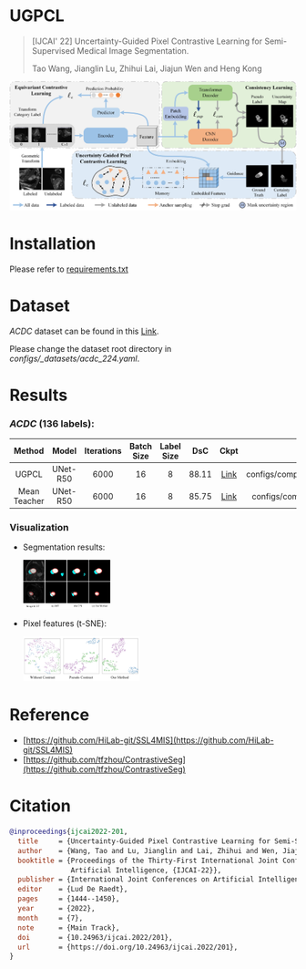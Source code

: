 # UGPCL

> [IJCAI' 22] Uncertainty-Guided Pixel Contrastive Learning for Semi-Supervised Medical Image Segmentation.
> 
> Tao Wang, Jianglin Lu, Zhihui Lai, Jiajun Wen and Heng Kong

![](pics/overview.jpg)

# Installation
Please refer to [requirements.txt](requirements.txt)

# Dataset
*ACDC* dataset can be found in this [Link](https://github.com/HiLab-git/SSL4MIS/tree/master/data/ACDC).

Please change the dataset root directory in _configs/\_datasets/acdc_224.yaml_.

# Results

### *ACDC* (136 labels):

|    Method    |  Model   | Iterations | Batch Size | Label Size |  DsC  |                             Ckpt                             |                     Config File                     |
| :----------: | :------: | :--------: | :--------: | :--------: | :---: | :----------------------------------------------------------: | :-------------------------------------------------: |
| UGPCL | UNet-R50 |    6000    |     16     |     8      | 88.11 | [Link](https://drive.google.com/file/d/1T8T6g_xiJWGetQhZeFMNG2q7dzmYyN4s/view?usp=sharing) |   configs/comparison_acdc_224_136/ugpcl_unet_r50.yaml  |
|    Mean Teacher     | UNet-R50 |    6000    |     16     |     8      | 85.75 | [Link](https://drive.google.com/file/d/1mWKKoeZbSlf6DNxqnoypr50ialPMqFYL/view?usp=sharing) | configs/comparison_acdc_224_136/mt_unet_r50.yaml |

### Visualization

- Segmentation results:

  <img src="pics/preds.jpg" style="zoom: 15%;" />

- Pixel features (t-SNE):

  <img src="pics/show_feats.jpg" style="zoom: 20%;" />


# Reference
- [https://github.com/HiLab-git/SSL4MIS](https://github.com/HiLab-git/SSL4MIS)
- [https://github.com/tfzhou/ContrastiveSeg](https://github.com/tfzhou/ContrastiveSeg)

# Citation
```bibtex
@inproceedings{ijcai2022-201,
  title     = {Uncertainty-Guided Pixel Contrastive Learning for Semi-Supervised Medical Image Segmentation},
  author    = {Wang, Tao and Lu, Jianglin and Lai, Zhihui and Wen, Jiajun and Kong, Heng},
  booktitle = {Proceedings of the Thirty-First International Joint Conference on
               Artificial Intelligence, {IJCAI-22}},
  publisher = {International Joint Conferences on Artificial Intelligence Organization},
  editor    = {Lud De Raedt},
  pages     = {1444--1450},
  year      = {2022},
  month     = {7},
  note      = {Main Track},
  doi       = {10.24963/ijcai.2022/201},
  url       = {https://doi.org/10.24963/ijcai.2022/201},
}
```
